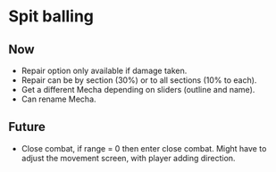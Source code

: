 # Spit balling

## Now

* Repair option only available if damage taken. 
* Repair can be by section (30%) or to all sections (10% to each).
* Get a different Mecha depending on sliders (outline and name).
* Can rename Mecha.

## Future

* Close combat, if range = 0 then enter close combat. Might have to adjust the movement screen, with player adding direction.
